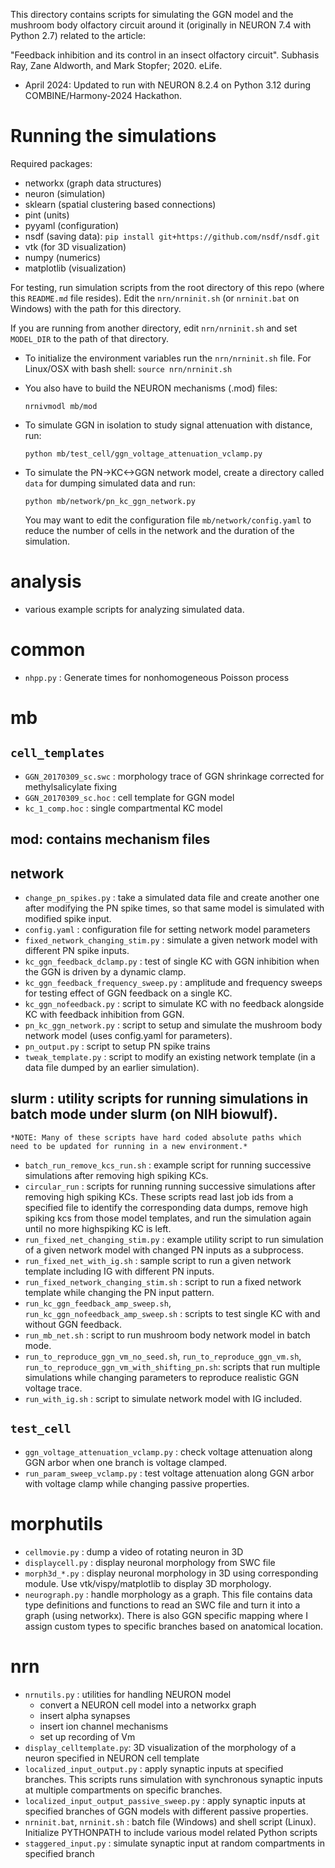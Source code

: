 This directory contains scripts for simulating the GGN model and the
mushroom body olfactory circuit around it (originally in NEURON 7.4 with Python
2.7) related to the article:

"Feedback inhibition and its control in an insect olfactory circuit".
Subhasis Ray, Zane Aldworth, and Mark Stopfer; 2020. eLife.

- April 2024: Updated to run with NEURON 8.2.4 on Python 3.12 during COMBINE/Harmony-2024 Hackathon.

# Running the simulations
  Required packages: 
  
  * networkx (graph data structures)
  * neuron (simulation)
  * sklearn (spatial clustering based connections)
  * pint (units)
  * pyyaml (configuration)
  * nsdf (saving data): `pip install git+https://github.com/nsdf/nsdf.git`
  * vtk (for 3D visualization)
  * numpy (numerics)
  * matplotlib (visualization)
  
  For testing, run simulation scripts from the root directory of this
  repo (where this `README.md` file resides). Edit the `nrn/nrninit.sh`
  (or `nrninit.bat` on Windows) with the path for this directory.
  
  If you are running from another directory, edit `nrn/nrninit.sh` and
  set `MODEL_DIR` to the path of that directory.
  * To initialize the environment variables run the `nrn/nrninit.sh`
    file. For Linux/OSX with bash shell: `source nrn/nrninit.sh`
  * You also have to build the NEURON mechanisms (.mod) files:

    `nrnivmodl mb/mod`
    
  * To simulate GGN in isolation to study signal attenuation with
    distance, run:
  
      `python mb/test_cell/ggn_voltage_attenuation_vclamp.py`
      
  * To simulate the PN->KC<->GGN network model, create a directory
    called `data` for dumping simulated data and run:

    `python mb/network/pn_kc_ggn_network.py`
    
    You may want to edit the configuration file
    `mb/network/config.yaml` to reduce the number of cells in the
    network and the duration of the simulation.


# analysis

-   various example scripts for analyzing simulated data.



# common

-   `nhpp.py` : Generate times for nonhomogeneous Poisson process



# mb

## `cell_templates`
-   `GGN_20170309_sc.swc` : morphology trace of GGN shrinkage corrected for
	methylsalicylate fixing
-   `GGN_20170309_sc.hoc` : cell template for GGN model
-   `kc_1_comp.hoc` : single compartmental KC model



## mod: contains mechanism files

## network

-   `change_pn_spikes.py` : take a simulated data file and create
    another one after modifying the PN spike times, so that same model
    is simulated with modified spike input.
-   `config.yaml` : configuration file for setting network model
    parameters
-   `fixed_network_changing_stim.py` : simulate a given network model
    with different PN spike inputs.
-   `kc_ggn_feedback_dclamp.py` : test of single KC with GGN
    inhibition when the GGN is driven by a dynamic clamp.
-   `kc_ggn_feedback_frequency_sweep.py` : amplitude and frequency
    sweeps for testing effect of GGN feedback on a single KC.
-   `kc_ggn_nofeedback.py` : script to simulate KC with no feedback
    alongside KC with feedback inhibition from GGN.
-   `pn_kc_ggn_network.py` : script to setup and simulate the mushroom
    body network model (uses config.yaml for parameters).
-   `pn_output.py` : script to setup PN spike trains
-   `tweak_template.py` : script to modify an existing network
    template (in a data file dumped by an earlier simulation).



## slurm : utility scripts for running simulations in batch mode under slurm (on NIH biowulf).
    *NOTE: Many of these scripts have hard coded absolute paths which
    need to be updated for running in a new environment.*
    
-   `batch_run_remove_kcs_run.sh` : example script for running successive
    simulations after removing high spiking KCs.
-   `circular_run` : scripts for running running successive simulations
    after removing high spiking KCs. These scripts read last job ids
    from a specified file to identify the corresponding data dumps,
    remove high spiking kcs from those model templates, and run the
    simulation again until no more highspiking KC is left.
-   `run_fixed_net_changing_stim.py` : example utility script to run
    simulation of a given network model with changed PN inputs as a
    subprocess.
-   `run_fixed_net_with_ig.sh` : sample script to run a given network
    template including IG with different PN inputs.
-   `run_fixed_network_changing_stim.sh` : script to run a fixed network
    template while changing the PN input pattern.
-   `run_kc_ggn_feedback_amp_sweep.sh`,
    `run_kc_ggn_nofeedback_amp_sweep.sh` : scripts to test single KC with
    and without GGN feedback.
-   `run_mb_net.sh` : script to run mushroom body network model in batch mode.
-   `run_to_reproduce_ggn_vm_no_seed.sh`, `run_to_reproduce_ggn_vm.sh`,
    `run_to_reproduce_ggn_vm_with_shifting_pn.sh`: scripts that run
    multiple simulations while changing parameters to reproduce
    realistic GGN voltage trace.
-   `run_with_ig.sh` : script to simulate network model with IG
    included.



## `test_cell`

-   `ggn_voltage_attenuation_vclamp.py` : check voltage attenuation
    along GGN arbor when one branch is voltage clamped.
-   `run_param_sweep_vclamp.py` : test voltage attenuation along GGN
    arbor with voltage clamp while changing passive properties.



# morphutils

-   `cellmovie.py` : dump a video of rotating neuron in 3D
-   `displaycell.py` : display neuronal morphology from SWC file
-   `morph3d_*.py` : display neuronal morphology in 3D using
    corresponding module.  Use vtk/vispy/matplotlib to display 3D
    morphology.
-   `neurograph.py` : handle morphology as a graph.  This file contains
    data type definitions and functions to read an SWC file and turn
    it into a graph (using networkx).  There is also GGN specific
    mapping where I assign custom types to specific branches based on
    anatomical location.



# nrn

-   `nrnutils.py` : utilities for handling NEURON model
    -   convert a NEURON cell model into a networkx graph
    -   insert alpha synapses
    -   insert ion channel mechanisms
    -   set up recording of Vm
- `display_celltemplate.py`: 3D visualization of the morphology of a
  neuron specified in NEURON cell template
-   `localized_input_output.py` : apply synaptic inputs at specified
    branches.  This scripts runs simulation with synchronous synaptic
    inputs at multiple compartments on specific branches.
-   `localized_input_output_passive_sweep.py` : apply synaptic inputs at
    specified branches of GGN models with different passive
    properties.
-   `nrninit.bat`, `nrninit.sh` : batch file (Windows) and shell script
    (Linux).  Initialize PYTHONPATH to include various model related
    Python scripts
-   `staggered_input.py` : simulate synaptic input at random
    compartments in specified branch
